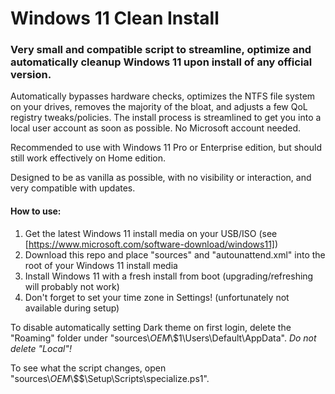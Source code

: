 # Windows 11 Clean Install

### Very small and compatible script to streamline, optimize and automatically cleanup Windows 11 upon install of any official version.

Automatically bypasses hardware checks, optimizes the NTFS file system on your drives, removes the majority of the bloat, and adjusts a few QoL registry tweaks/policies.
The install process is streamlined to get you into a local user account as soon as possible. No Microsoft account needed.

Recommended to use with Windows 11 Pro or Enterprise edition, but should still work effectively on Home edition.

Designed to be as vanilla as possible, with no visibility or interaction, and very compatible with updates.

#### How to use:
 1. Get the latest Windows 11 install media on your USB/ISO (see [https://www.microsoft.com/software-download/windows11])
 2. Download this repo and place "sources" and "autounattend.xml" into the root of your Windows 11 install media
 3. Install Windows 11 with a fresh install from boot (upgrading/refreshing will probably not work)
 4. Don't forget to set your time zone in Settings! (unfortunately not available during setup)

To disable automatically setting Dark theme on first login, delete the "Roaming" folder under "sources\\$OEM$\\$1\\Users\\Default\\AppData". _Do not delete "Local"!_

To see what the script changes, open "sources\\$OEM$\\$$\\Setup\\Scripts\\specialize.ps1".
